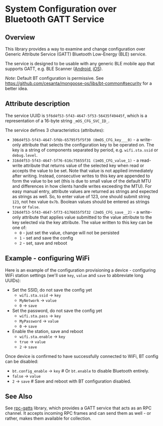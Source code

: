 # System Configuration over Bluetooth GATT Service

## Overview

This library provides a way to examine and change configuration over Generic Attribute Service (GATT) Bluetooth Low-Energy (BLE) service.

The service is designed to be usable with any generic BLE mobile app that supports GATT, e.g. BLE Scanner ([Android](https://play.google.com/store/apps/details?id=com.macdom.ble.blescanner), [iOS](https://itunes.apple.com/us/app/ble-scanner-4-0/id1221763603)).

*Note*: Default BT configuration is permissive. See https://github.com/cesanta/mongoose-os/libs/bt-common#security for a better idea.

## Attribute description

The service UUID is `5f6d4f53-5f43-4647-5f53-56435f49445f`, which is a representation of a 16-byte string `_mOS_CFG_SVC_ID_`.

The service defines 3 characteristics (attributes):

 * `306d4f53-5f43-4647-5f6b-65795f5f5f30 (0mOS_CFG_key___0)` - a write-only attribute that selects the configuration key to be operated on. The key is a string of components separated by period, e.g. `wifi.sta.ssid` or `debug.level`.
 * `316d4f53-5f43-4647-5f76-616c75655f31 (1mOS_CFG_value_1)` - a read-write attribute that returns value of the selected key when read or accepts the value to be set. Note that value is not applied immediately after writing. Instead, consecutive writes to this key are appended to form the value to be set (this is due to small value of the default MTU and differences in how clients handle writes exceeding the MTU). For easy manual entry, attribute values are returned as strings and expected as strings as well. So, to enter value of 123, one should submit string `123`, not hex value `0x7b`. Boolean values should be entered as strings `true` or `false`.
 * `326d4f53-5f43-4647-5f73-6176655f5f32 (2mOS_CFG_save__2)` - a write-only attribute that applies value submitted to the value attribute to the key selected via the key attribute. The value written to this key can be one of:
   * `0` - just set the value, change will not be persisted
   * `1` - set and save the config
   * `2` - set, save and reboot

## Example - configuring WiFi

Here is an example of the configuration provisioning a device - configuring WiFi station settings (we'll use `key`, `value` and `save` to abbreviate long UUIDs):

  * Set the SSID, do not save the config yet
    * `wifi.sta.ssid` -> `key`
    * `MyNetwork` -> `value`
    * `0` -> `save`
  * Set the password, do not save the config yet
    * `wifi.sta.pass` -> `key`
    * `MyPassword` -> `value`
    * `0` -> `save`
  * Enable the station, save and reboot
    * `wifi.sta.enable` -> `key`
    * `true` -> `value`
    * `2` -> `save`

Once device is confirmed to have successfully connected to WiFi, BT config can be disabled:

  * `bt.config_enable` -> `key`  # Or `bt.enable` to disable Bluetooth entirely.
  * `false` -> `value`
  * `2` -> `save`  # Save and reboot with BT configuration disabled.

## See Also

See [rpc-gatts](https://github.com/cesanta/mongoose-os/libs/rpc-gatts) library,
which provides a GATT service that acts as an RPC channel. It accepts incoming
RPC frames and can send them as well - or rather,
makes them available for collection.
